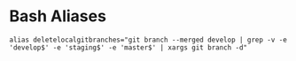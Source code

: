 # Bash Aliases
`alias deletelocalgitbranches="git branch --merged develop | grep -v -e 'develop$' -e 'staging$' -e 'master$' | xargs git branch -d"`
